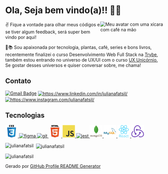# Ola, Seja bem vindo(a)!! 🤘🏽
<img 
     align="right"
     style=""
     width="40%"
     src="https://github.com/julianafatsil/julianafatsil/blob/master/img/avatar.png?raw=true"
     alt="Meu avatar com uma xícara com café na mão"/>
<p> ✌️ Fique a vontade para olhar meus códigos e se tiver algum feedback, será super bem vindo por aqui! 
</p>

<p> 🚀📚 Sou apaixonada por tecnologia, plantas, café, series e bons livros, recentemente finalizei o curso Desenvolvimento Web Full Stack na <a href="https://www.betrybe.com/">Trybe</a>, também estou entrando no universo de UX/UI com o curso <a href="https://www.uxunicornio.vip"/>UX Unicórnio.</a> Se gostar desses universos e quiser conversar sobre, me chama!
</p>  

 ## Contato
[![Gmail Badge](https://img.shields.io/badge/-Gmail-c14438?style=flat-square&logo=Gmail&logoColor=white&link=mailto:julianafatsil@gmail.com)](mailto:julianafatsil@gmail.com)
 <a href="https://linkedin.com/in/julianafatsil/"
    target="blank">
     <img 
          align="center"
          src="https://raw.githubusercontent.com/rahuldkjain/github-profile-readme-generator/master/src/images/icons/Social/linked-in-alt.svg" 
          alt="https://www.linkedin.com/in/julianafatsil/"
          height="30"
          width="40"
      />
</a>
<a href="https://instagram.com/julianafatsil/"
   target="blank">
     <img
          align="center"
          src="https://raw.githubusercontent.com/rahuldkjain/github-profile-readme-generator/master/src/images/icons/Social/instagram.svg" 
          alt="https://www.instagram.com/julianafatsil/"
          height="30"
          width="40"
     />
</a>

## Tecnologias
  
<p align="left">
    <a href="https://www.w3schools.com/css/"
       target="_blank">
        <img src="https://raw.githubusercontent.com/devicons/devicon/master/icons/css3/css3-original-wordmark.svg"
             alt="css3"
             width="40"
             height="40"/> 
    </a>
    <a href="https://www.figma.com/" target="_blank">
        <img
             src="https://www.vectorlogo.zone/logos/figma/figma-icon.svg"
             alt="figma"
             width="40"
             height="40"/> 
    </a>
    <a href="https://git-scm.com/"
       target="_blank">
        <img
             src="https://www.vectorlogo.zone/logos/git-scm/git-scm-icon.svg"
             alt="git"
             width="40"
             height="40"/> 
    </a> 
    <a href="https://www.w3.org/html/"
       target="_blank">
        <img
             src="https://raw.githubusercontent.com/devicons/devicon/master/icons/html5/html5-original-wordmark.svg"
             alt="html5"
             width="40"
             height="40"/> 
    </a>
    <a href="https://developer.mozilla.org/en-US/docs/Web/JavaScript"
       target="_blank">
        <img
             src="https://raw.githubusercontent.com/devicons/devicon/master/icons/javascript/javascript-original.svg"
             alt="javascript" width="40" height="40"/>
    </a> 
    <a href="https://jestjs.io" target="_blank">
        <img src="https://www.vectorlogo.zone/logos/jestjsio/jestjsio-icon.svg"
             alt="jest"
             width="40"
             height="40"/>
    </a> 
    <a href="https://www.mongodb.com/"
       target="_blank">
        <img src="https://raw.githubusercontent.com/devicons/devicon/master/icons/mongodb/mongodb-original-wordmark.svg"
             alt="mongodb"
             width="40"
             height="40"/>
    </a>
    <a href="https://www.mysql.com/"
       target="_blank">
        <img
             src="https://raw.githubusercontent.com/devicons/devicon/master/icons/mysql/mysql-original-wordmark.svg"
             alt="mysql"
             width="40"
             height="40"/>
    </a> 
    <a href="https://reactjs.org/"
       target="_blank">
        <img
             src="https://raw.githubusercontent.com/devicons/devicon/master/icons/react/react-original-wordmark.svg"
             alt="react"
             width="40"
             height="40"/> 
    </a> 
    <a href="https://redux.js.org"
       target="_blank">
        <img
             src="https://raw.githubusercontent.com/devicons/devicon/master/icons/redux/redux-original.svg"
             alt="redux"
             width="40"
             height="40"/> 
    </a> 
</p>

<p>
    <img
         align="left"
         src="https://github-readme-stats.vercel.app/api/top-langs?username=julianafatsil&show_icons=true&locale=en&layout=compact"
         alt="julianafatsil" />
</p>

<p>&nbsp;
    <img
         align="center"
         src="https://github-readme-stats.vercel.app/api?username=julianafatsil&show_icons=true&locale=en"
         alt="julianafatsil" />
</p>

<p>
    <img
         align="center"
         src="https://github-readme-streak-stats.herokuapp.com/?user=julianafatsil&"
         alt="julianafatsil" />
</p>

Gerado por [GitHub Profile README Generator](https://rahuldkjain.github.io/gh-profile-readme-generator/)

